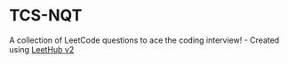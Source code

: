 # TCS-NQT
A collection of LeetCode questions to ace the coding interview! - Created using [LeetHub v2](https://github.com/arunbhardwaj/LeetHub-2.0)
